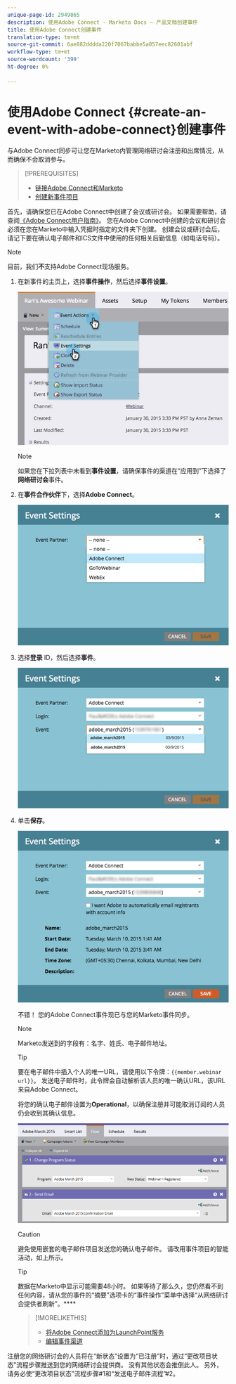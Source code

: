 ```yaml
---
unique-page-id: 2949865
description: 使用Adobe Connect - Marketo Docs — 产品文档创建事件
title: 使用Adobe Connect创建事件
translation-type: tm+mt
source-git-commit: 6ae882dddda220f7067babbe5a057eec82601abf
workflow-type: tm+mt
source-wordcount: '399'
ht-degree: 0%

---
```



# 使用Adobe Connect {#create-an-event-with-adobe-connect}创建事件

与Adobe Connect同步可让您在Marketo内管理网络研讨会注册和出席情况，从而确保不会取消参与。

>[!PREREQUISITES]
>
>* [链接Adobe Connect和Marketo](/help/marketo/product-docs/administration/additional-integrations/add-adobe-connect-as-a-launchpoint-service.md)
>* [创建新事件项目](/help/marketo/product-docs/demand-generation/events/understanding-events/create-a-new-event-program.md)


首先，请确保您已在Adobe Connect中创建了会议或研讨会。 如果需要帮助，请查阅[《Adobe Connect用户指南》](https://help.adobe.com/en_US/connect/9.0/using/index.html)。 您在Adobe Connect中创建的会议和研讨会必须在您在Marketo中输入凭据时指定的文件夹下创建。 创建会议或研讨会后，请记下要在确认电子邮件和ICS文件中使用的任何相关后勤信息（如电话号码）。

>[!NOTE]
>
>目前，我们&#x200B;**不**&#x200B;支持Adobe Connect现场服务。

1. 在新事件的主页上，选择&#x200B;**事件操作**，然后选择&#x200B;**事件设置**。

   ![](assets/image2015-1-30-15-3a34-3a28.png)

   >[!NOTE]
   >
   >如果您在下拉列表中未看到&#x200B;**事件设置**，请确保事件的渠道在“应用到”下选择了&#x200B;**网络研讨会**&#x200B;事件。

1. 在&#x200B;**事件合作伙伴**&#x200B;下，选择&#x200B;**Adobe Connect**。

   ![](assets/event-settings-adobe-connect.png)

1. 选择&#x200B;**登录** ID，然后选择&#x200B;**事件**。

   ![](assets/event-settings-select-event-adobe-connect.png)

1. 单击&#x200B;**保存**。

   ![](assets/event-settings-overview.png)

   不错！ 您的Adobe Connect事件现已与您的Marketo事件同步。

   >[!NOTE]
   >
   >Marketo发送到的字段有：名字、姓氏、电子邮件地址。

   >[!TIP]
   >
   >要在电子邮件中插入个人的唯一URL，请使用以下令牌：`{{member.webinar url}}`。 发送电子邮件时，此令牌会自动解析该人员的唯一确认URL，该URL来自Adobe Connect。
   >
   >将您的确认电子邮件设置为&#x200B;**Operational**，以确保注册并可能取消订阅的人员仍会收到其确认信息。

   ![](assets/adobe.png)

   >[!CAUTION]
   >
   >避免使用嵌套的电子邮件项目发送您的确认电子邮件。 请改用事件项目的智能活动，如上所示。

   >[!TIP]
   >
   >数据在Marketo中显示可能需要48小时。 如果等待了那么久，您仍然看不到任何内容，请从您的事件的“摘要”选项卡的“事件操作”菜单中选择“从网络研讨会提供者刷新”。****

   >[!MORELIKETHIS]
   >
   > * [将Adobe Connect添加为LaunchPoint服务](/help/marketo/product-docs/administration/additional-integrations/add-adobe-connect-as-a-launchpoint-service.md)
   > * [编辑事件渠道](/help/marketo/product-docs/demand-generation/events/understanding-events/edit-an-event-channel.md)


注册您的网络研讨会的人员将在“新状态”设置为“已注册”时，通过“更改项目状态”流程步骤推送到您的网络研讨会提供商。 没有其他状态会推倒此人。 另外，请务必使“更改项目状态”流程步骤#1和“发送电子邮件流程”#2。
